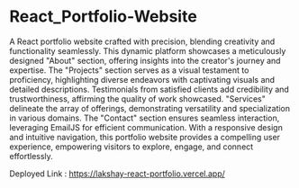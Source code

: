 # React_Portfolio-Website
A React portfolio website crafted with precision, blending creativity and functionality seamlessly. This dynamic platform showcases a meticulously designed "About" section, offering insights into the creator's journey and expertise. The "Projects" section serves as a visual testament to proficiency, highlighting diverse endeavors with captivating visuals and detailed descriptions. Testimonials from satisfied clients add credibility and trustworthiness, affirming the quality of work showcased. "Services" delineate the array of offerings, demonstrating versatility and specialization in various domains. The "Contact" section ensures seamless interaction, leveraging EmailJS for efficient communication. With a responsive design and intuitive navigation, this portfolio website provides a compelling user experience, empowering visitors to explore, engage, and connect effortlessly.

Deployed Link : https://lakshay-react-portfolio.vercel.app/
